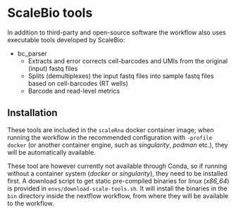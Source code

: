 # ScaleBio tools
In addition to third-party and open-source software the workflow also uses executable tools developed by ScaleBio:

- bc_parser
	- Extracts and error corrects cell-barcodes and UMIs from the original (input) fastq files
	- Splits (demultiplexes) the input fastq files into sample fastq files based on cell-barcodes (RT wells)
	- Barcode and read-level metrics

## Installation
These tools are included in the `scaleRna` docker container image; when running the workflow in the recommended configuration with `-profile docker` (or another container engine, such as _singularity_, _podman_ etc.), they will be automatically available.

 These tool are however currently not available through Conda, so if running without a container system (_docker_ or _singularity_), they need to be installed first. A download script to get static pre-compiled binaries for linux (*x86_64*) is provided in `envs/download-scale-tools.sh`. It will install the binaries in the `bin` directory inside the nextflow workflow, from where they will be available to the workflow.
